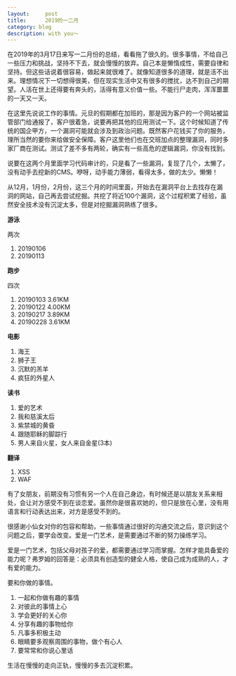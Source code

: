 ```yaml
---
layout:     post
title:      2019的一二月
category: blog
description: with you～
---
```


在2019年的3月17日来写一二月份的总结，看看拖了很久的。很多事情，不给自己一些压力和挑战，坚持不下去，就会慢慢的放弃。自己本是懒惰成性，需要自律和坚持。但这些话说着很容易，做起来就很难了。就像知道很多的道理，就是活不出来。理想情况下一切想得很美，但在现实生活中又有很多的搅扰，达不到自己的期望。人活在世上还得要有奔头的，活得有意义价值一些。不能行尸走肉，浑浑噩噩的一天又一天。

在这里先说说工作的事情。元旦的假期都在加班的，那是因为客户的一个网站被监管部门给通报了，客户很着急，说要再把其他的应用测试一下。这个时候知道了传统的国企甲方，一个漏洞可能就会涉及到政治问题。既然客户花钱买了你的服务，理所当然的要你来给做安全保障。客户这里他们也在交班加点的整理漏洞，同时多家厂商在测试。测试了差不多有两轮，确实有一些高危的逻辑漏洞，你没有找到。

说要在这两个月里面学习代码审计的，只是看了一些漏洞，复现了几个，太懒了，没有动手去挖新的CMS。咿呀，动手能力薄弱，看得太多，做的太少。懒懒！

从12月，1月份，2月份，这三个月的时间里面，开始去在漏洞平台上去找存在漏洞的网站，自己再去尝试挖掘。共挖了将近100个漏洞，这个过程积累了经验，虽然安全技术没有沉淀太多，但是对挖掘漏洞熟练了很多。


**游泳**

两次

 1. 20190106
 2. 20190113

**跑步**

四次

 1. 20190103    3.61KM
 2. 20190122		4.00KM
 3. 20190217		3.89KM
 4. 20190228		3.61KM

**电影**

 1. 海王
 2. 狮子王
 3. 沉默的羔羊
 4. 疯狂的外星人

**读书**

 1. 爱的艺术
 2. 我和慈溪太后
 3. 紫禁城的黄昏
 4. 跟随耶稣的脚踪行
 5. 男人来自火星，女人来自金星(3本)

**翻译**

 1. XSS
 2. WAF


有了女朋友，前期没有习惯有另一个人在自己身边，有时候还是以朋友关系来相处，会让对方感受不到在谈恋爱。虽然你是很喜欢她的，但只是放在心里，没有用语言和行动表达出来，对方是感受不到的。

很感谢小仙女对你的包容和帮助，一些事情通过很好的沟通交流之后，意识到这个问题之后，要学会改变。爱是一门艺术，是需要通过不断的努力操练学习。

爱是一门艺术，包括父母对孩子的爱，都需要通过学习而掌握。怎样才能具备爱的能力呢？弗罗姆的回答是：必须具有创造型的健全人格，使自己成为成熟的人，才有爱的能力。

要和你做的事情。

 1. 一起和你做有趣的事情
 2. 对彼此的事情上心
 3. 学会更好的关心你
 4. 分享有趣的事物给你
 5. 凡事多积极主动
 6. 眼睛要多观察周围的事物，做个有心人
 7. 要常常和你说心里话

生活在慢慢的走向正轨，慢慢的多去沉淀积累。
